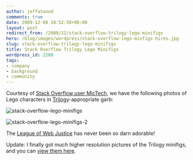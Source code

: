```yaml
---
author: jeffatwood
comments: true
date: 2009-12-08 18:52:58+00:00
layout: post
redirect_from: /2009/12/stack-overflow-trilogy-lego-minifigs
hero: /blog/images/wordpress/stack-overflow-lego-minfigs-hires.jpg
slug: stack-overflow-trilogy-lego-minifigs
title: Stack Overflow Trilogy Lego Minifigs
wordpress_id: 2260
tags:
- company
- background
- community
---
```



Courtesy of [Stack Overflow user MicTech](http://stackoverflow.com/users/69684/mictech), we have the following photos of Lego characters in [Trilogy](http://blog.stackoverflow.com/2009/05/the-stack-overflow-trilogy/)-appropriate garb:



![stack-overflow-lego-minifigs](/blog/images/wordpress/stack-overflow-lego-minfigs-hires.jpg)



![stack-overflow-lego-minifigs-2](/blog/images/wordpress/stack-overflow-lego-minfigs-2-hires.jpg)



The [League of Web Justice](http://blog.stackoverflow.com/2009/07/why-cant-you-have-just-one-site/) has never been so darn adorable!



Update: I finally got much higher resolution pictures of the Trilogy minifigs, and you can [view them here](http://www.flickr.com/photos/eggsmclaren/).

